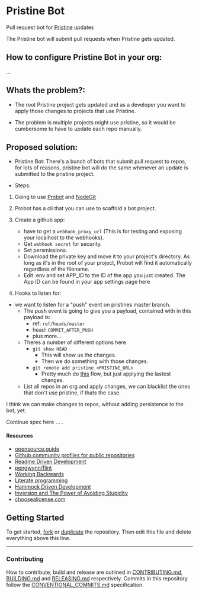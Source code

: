 # Pristine Bot 

Pull request bot for [Pristine](https://github.com/etclabscore/pristine) updates 

The Pristine bot will submit pull requests when Pristine gets updated.

## How to configure Pristine Bot in your org:

...

## Whats the problem?:

- The root Pristine project gets updated and as a developer you want to apply those changes to projects that use Pristine.

- The problem is multiple projects might use pristine, so it would be cumbersome to have to update each repo manually.

## Proposed solution:

- Pristine Bot: There's a bunch of bots that submit pull request to repos, for lots of reasons, pristine bot will do the same whenever an update is submitted to the pristine project.

- Steps:

1. Going to use [Probot](https://github.com/probot/probot) and [NodeGit](https://www.nodegit.org)

2. Probot has a cli that you can use to scaffold a bot project.

3. Create a github app:
    - have to get a `webhook_proxy_url` (This is for testing and exposing your localhost to the webhooks).
    - Get `webhook secret` for security.
    - Set persmissions.
    - Download the private key and move it to your project's directory. As long as it's in the root of your project, Probot will find it automatically regardless of the filename.
    - Edit .env and set APP_ID to the ID of the app you just created. The App ID can be found in your app settings page here 

4. Hooks to listen for:
  - we want to listen for a "push" event on pristines master branch. 
    - The push event is going to give you a payload, contained with in this payload is:
      - ref: `ref/heads/master`
      - head: `COMMIT_AFTER_PUSH`
      - plus more...
    - Theres a number of different options here
      - `git show HEAD`
        - This will show us the changes.
        - Then we do something with those changes. 
      -  `git remote add pristine <PRISTINE_URL>`
          - Pretty much do [this](https://thoughts.t37.net/merging-2-different-git-repositories-without-losing-your-history-de7a06bba804) flow, but just applying the lastest changes.
    - List all repos in an org and apply changes, we can blacklist the ones that don't use pristine, if thats the case. 

I think we can make changes to repos, without adding persistence to the bot, yet.

Continue spec here `...`

#### Resources

- [opensource.guide](https://opensource.guide/)
- [Github community profiles for public repositories](https://help.github.com/articles/about-community-profiles-for-public-repositories/)
- [Readme Driven Development](http://tom.preston-werner.com/2010/08/23/readme-driven-development.html)
- [pengwynn/flint](https://github.com/pengwynn/flint)
- [Working Backwards](https://www.allthingsdistributed.com/2006/11/working_backwards.html)
- [Literate programming](https://en.wikipedia.org/wiki/Literate_programming)
- [Hammock Driven Development](https://www.youtube.com/watch?v=f84n5oFoZBc)
- [Inversion and The Power of Avoiding Stupidity](https://fs.blog/2013/10/inversion/)
- [choosealicense.com](http://choosealicense.com)

## Getting Started

To get started, [fork](https://help.github.com/articles/fork-a-repo/) or [duplicate](https://help.github.com/articles/duplicating-a-repository/) the repository. Then edit this file and delete everything above this line.

---

### Contributing

How to contribute, build and release are outlined in [CONTRIBUTING.md](CONTRIBUTING.md), [BUILDING.md](BUILDING.md) and [RELEASING.md](RELEASING.md) respectively. Commits in this repository follow the [CONVENTIONAL_COMMITS.md](CONVENTIONAL_COMMITS.md) specification.


